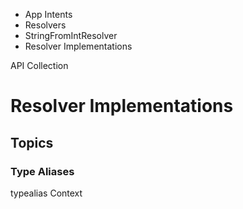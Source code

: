 

- App Intents
- Resolvers
- StringFromIntResolver
-  Resolver Implementations 

API Collection

# Resolver Implementations

## Topics

### Type Aliases

typealias Context

